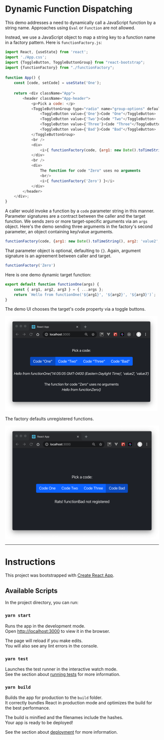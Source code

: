 # Dynamic Function Dispatching

This demo addresses a need to dynamically call a JavaScript function by a string name.
Approaches using `Eval` or `Function` are not allowed. 

Instead, we use a JavaScript object to map a string key to a function name
in a factory pattern. Here is `functionFactory.js`:

```javascript
import React, {useState} from 'react';
import './App.css';
import {ToggleButton, ToggleButtonGroup} from "react-bootstrap";
import {functionFactory} from "./functionFactory";

function App() {
    const [code, setCode] = useState('One');

    return <div className="App">
        <header className="App-header">
            <p>Pick a code: </p>
            <ToggleButtonGroup type="radio" name="group-options" defaultValue={code} onChange={setCode}>
                <ToggleButton value={'One'}>Code "One"</ToggleButton>
                <ToggleButton value={'Two'}>Code "Two"</ToggleButton>
                <ToggleButton value={'Three'}>Code "Three"</ToggleButton>
                <ToggleButton value={'Bad'}>Code "Bad"</ToggleButton>
            </ToggleButtonGroup>
            <br />
            <div>
                <i>{ functionFactory(code, {arg1: new Date().toTimeString(), arg2: 'value2', arg3: 'value3'}) }</i>
            </div>
            <br />
            <div>
                The function for code "Zero" uses no arguments
                <br/>
                <i>{ functionFactory('Zero') }</i>
            </div>
        </header>
    </div>;
}
```

A caller would invoke a function by a `code` parameter string in this manner.
Parameter signatures are a contract between the caller and the target function.
We sends zero or more target-specific arguments via an
`args` object. Here's the demo sending three arguments in the factory's
second parameter, an object containing key/value arguments.

```javascript
functionFactory(code, {arg1: new Date().toTimeString(), arg2: 'value2', arg3: 'value3'})
```
That parameter object is optional, defaulting to `{}`. Again, argument
signature is an agreement between caller and target.

```javascript
functionFactory('Zero')
```

Here is one demo dynamic target function:

```javascript
export default function functionOne(args) {
    const { arg1, arg2, arg3 } = { ...args };
    return `Hello from functionOne('${arg1}', '${arg2}', '${arg3}')`;
}
```

The demo UI chooses the target's code property via a toggle buttons.

![pix/code-factory-ui.png](pix/code-factory-ui.png)

The factory defaults unregistered functions.

![pix/code-factory-ui-bad-code.png](pix/code-factory-ui-bad-code.png)

---
# Instructions

This project was bootstrapped with [Create React App](https://github.com/facebook/create-react-app).

## Available Scripts

In the project directory, you can run:

### `yarn start`

Runs the app in the development mode.<br />
Open [http://localhost:3000](http://localhost:3000) to view it in the browser.

The page will reload if you make edits.<br />
You will also see any lint errors in the console.

### `yarn test`

Launches the test runner in the interactive watch mode.<br />
See the section about [running tests](https://facebook.github.io/create-react-app/docs/running-tests) for more information.

### `yarn build`

Builds the app for production to the `build` folder.<br />
It correctly bundles React in production mode and optimizes the build for the best performance.

The build is minified and the filenames include the hashes.<br />
Your app is ready to be deployed!

See the section about [deployment](https://facebook.github.io/create-react-app/docs/deployment) for more information.
